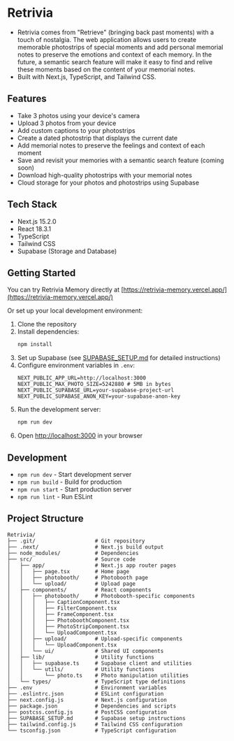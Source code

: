 # Retrivia

- Retrivia comes from "Retrieve" (bringing back past moments) with a touch of nostalgia. The web application allows users to create memorable photostrips of special moments and add personal memorial notes to preserve the emotions and context of each memory. In the future, a semantic search feature will make it easy to find and relive these moments based on the content of your memorial notes.
- Built with Next.js, TypeScript, and Tailwind CSS.

## Features

- Take 3 photos using your device's camera
- Upload 3 photos from your device
- Add custom captions to your photostrips
- Create a dated photostrip that displays the current date
- Add memorial notes to preserve the feelings and context of each moment
- Save and revisit your memories with a semantic search feature (coming soon)
- Download high-quality photostrips with your memorial notes
- Cloud storage for your photos and photostrips using Supabase

## Tech Stack

- Next.js 15.2.0
- React 18.3.1
- TypeScript
- Tailwind CSS
- Supabase (Storage and Database)

## Getting Started

You can try Retrivia Memory directly at [https://retrivia-memory.vercel.app/](https://retrivia-memory.vercel.app/)

Or set up your local development environment:

1. Clone the repository
2. Install dependencies:
   ```bash
   npm install
   ```
3. Set up Supabase (see [SUPABASE_SETUP.md](./SUPABASE_SETUP.md) for detailed instructions)
4. Configure environment variables in `.env`:
   ```
   NEXT_PUBLIC_APP_URL=http://localhost:3000
   NEXT_PUBLIC_MAX_PHOTO_SIZE=5242880 # 5MB in bytes
   NEXT_PUBLIC_SUPABASE_URL=your-supabase-project-url
   NEXT_PUBLIC_SUPABASE_ANON_KEY=your-supabase-anon-key
   ```
5. Run the development server:
   ```bash
   npm run dev
   ```
6. Open [http://localhost:3000](http://localhost:3000) in your browser

## Development

- `npm run dev` - Start development server
- `npm run build` - Build for production
- `npm run start` - Start production server
- `npm run lint` - Run ESLint

## Project Structure

```
Retrivia/
├── .git/                   # Git repository
├── .next/                  # Next.js build output
├── node_modules/           # Dependencies
├── src/                    # Source code
│   ├── app/                # Next.js app router pages
│   │   ├── page.tsx        # Home page
│   │   ├── photobooth/     # Photobooth page
│   │   └── upload/         # Upload page
│   ├── components/         # React components
│   │   ├── photobooth/     # Photobooth-specific components
│   │   │   ├── CaptionComponent.tsx
│   │   │   ├── FilterComponent.tsx
│   │   │   ├── FrameComponent.tsx
│   │   │   ├── PhotoboothComponent.tsx
│   │   │   ├── PhotoStripComponent.tsx
│   │   │   └── UploadComponent.tsx
│   │   ├── upload/         # Upload-specific components
│   │   │   └── UploadComponent.tsx
│   │   └── ui/             # Shared UI components
│   ├── lib/                # Utility functions
│   │   ├── supabase.ts     # Supabase client and utilities
│   │   └── utils/          # Utility functions
│   │       └── photo.ts    # Photo manipulation utilities
│   └── types/              # TypeScript type definitions
├── .env                    # Environment variables
├── .eslintrc.json          # ESLint configuration
├── next.config.js          # Next.js configuration
├── package.json            # Dependencies and scripts
├── postcss.config.js       # PostCSS configuration
├── SUPABASE_SETUP.md       # Supabase setup instructions
├── tailwind.config.js      # Tailwind CSS configuration
└── tsconfig.json           # TypeScript configuration
```
